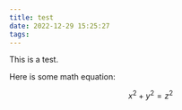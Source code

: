 ```yaml
---
title: test
date: 2022-12-29 15:25:27
tags:
---
```


This is a test.

Here is some math equation:

$$
x^2+y^2=z^2
$$